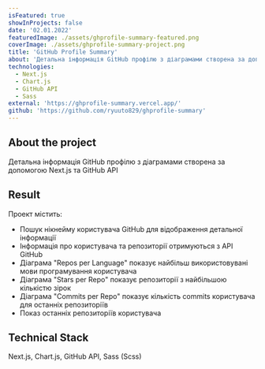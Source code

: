 ```yaml
---
isFeatured: true
showInProjects: false
date: '02.01.2022'
featuredImage: ./assets/ghprofile-summary-featured.png
coverImage: ./assets/ghprofile-summary-project.png
title: 'GitHub Profile Summary'
about: 'Детальна інформація GitHub профілю з діаграмами створена за допомогою Next.js та GitHub API'
technologies:
  - Next.js
  - Chart.js
  - GitHub API
  - Sass
external: 'https://ghprofile-summary.vercel.app/'
github: 'https://github.com/ryuuto829/ghprofile-summary'
---
```


## About the project

Детальна інформація GitHub профілю з діаграмами створена за допомогою Next.js та GitHub API

## Result

Проект містить:

- Пошук нікнейму користувача GitHub для відображення детальної інформації
- Інформація про користувача та репозиторії отримуються з API GitHub
- Діаграма "Repos per Language" показує найбільш використовувані мови програмування користувача
- Діаграма "Stars per Repo" показує репозиторії з найбільшою кількістю зірок
- Діаграма "Commits per Repo" показує кількість commits користувача для останніх репозиторіїв
- Показ останніх репозиторіїв користувача

## Technical Stack

Next.js, Chart.js, GitHub API, Sass (Scss)
